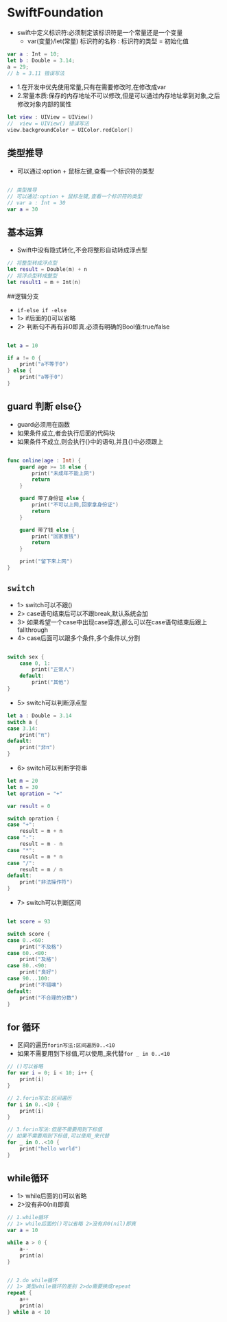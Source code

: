 # SwiftFoundation

- swift中定义标识符:必须制定该标识符是一个常量还是一个变量
    - var(变量)/let(常量) 标识符的名称 : 标识符的类型 = 初始化值

```swift
var a : Int = 10;
let b : Double = 3.14;
a = 29;
// b = 3.11 错误写法

```

- 1.在开发中优先使用常量,只有在需要修改时,在修改成var
- 2.常量本质:保存的内存地址不可以修改,但是可以通过内存地址拿到对象,之后修改对象内部的属性

```swift
let view : UIView = UIView()
//  view = UIView() 错误写法
view.backgroundColor = UIColor.redColor()

```

## 类型推导
- 可以通过:option + 鼠标左键,查看一个标识符的类型

```swift

// 类型推导
// 可以通过:option + 鼠标左键,查看一个标识符的类型
// var a : Int = 30
var a = 30

```
## 基本运算

- Swift中没有隐式转化,不会将整形自动转成浮点型

```swift
// 将整型转成浮点型
let result = Double(m) + n
// 将浮点型转成整型
let result1 = m + Int(n)

```

##逻辑分支

- `if-else if -else`
- 1> if后面的()可以省略
- 2> 判断句不再有非0即真.必须有明确的Bool值:true/false

```swift

let a = 10

if a != 0 {
    print("a不等于0")
} else {
    print("a等于0")
}

```

## **guard 判断 else{}**
- guard必须用在函数
- 如果条件成立,者会执行后面的代码块
- 如果条件不成立,则会执行{}中的语句,并且{}中必须跟上

```swift

func online(age : Int) {
    guard age >= 18 else {
        print("未成年不能上网")
        return
    }

    guard 带了身份证 else {
        print("不可以上网,回家拿身份证")
        return
    }

    guard 带了钱 else {
        print("回家拿钱")
        return
    }

    print("留下来上网")
}

```

## `switch`

- 1> switch可以不跟()
- 2> case语句结束后可以不跟break,默认系统会加
- 3> 如果希望一个case中出现case穿透,那么可以在case语句结束后跟上fallthrough
- 4> case后面可以跟多个条件,多个条件以,分割

```swift

switch sex {
    case 0, 1:
        print("正常人")
    default:
        print("其他")
}
```

- 5> switch可以判断浮点型

```swift
let a : Double = 3.14
switch a {
case 3.14:
    print("π")
default:
    print("非π")
}
```

- 6> switch可以判断字符串

```swift
let m = 20
let n = 30
let opration = "+"

var result = 0

switch opration {
case "+":
    result = m + n
case "-":
    result = m - n
case "*":
    result = m * n
case "/":
    result = m / n
default:
    print("非法操作符")
}
```

- 7> switch可以判断区间

```swift

let score = 93

switch score {
case 0..<60:
    print("不及格")
case 60..<80:
    print("及格")
case 80..<90:
    print("良好")
case 90...100:
    print("不错噢")
default:
    print("不合理的分数")
}

```

## for 循环
- 区间的遍历`forin写法:区间遍历0..<10`
- 如果不需要用到下标值,可以使用_来代替`for _ in 0..<10`

```swift
// ()可以省略
for var i = 0; i < 10; i++ {
    print(i)
}

// 2.forin写法:区间遍历
for i in 0..<10 {
    print(i)
}

// 3.forin写法:但是不需要用到下标值
// 如果不需要用到下标值,可以使用_来代替
for _ in 0..<10 {
    print("hello world")
}

```

## while循环

- 1> while后面的()可以省略
- 2>没有非0(nil)即真

```swift
// 1.while循环
// 1> while后面的()可以省略 2>没有非0(nil)即真
var a = 10

while a > 0 {
    a--
    print(a)
}


// 2.do while循环
// 1> 类型while循环的差别 2>do需要换成repeat
repeat {
    a++
    print(a)
} while a < 10

```











































